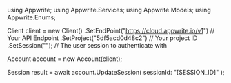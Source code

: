 using Appwrite;
using Appwrite.Services;
using Appwrite.Models;
using Appwrite.Enums;

Client client = new Client()
    .SetEndPoint("https://cloud.appwrite.io/v1") // Your API Endpoint
    .SetProject("5df5acd0d48c2") // Your project ID
    .SetSession(""); // The user session to authenticate with

Account account = new Account(client);

Session result = await account.UpdateSession(
    sessionId: "[SESSION_ID]"
);